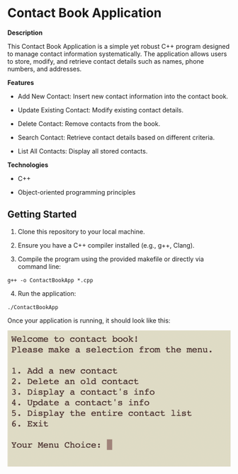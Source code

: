 # Contact Book Application

**Description**

This Contact Book Application is a simple yet robust C++ program designed to manage contact information systematically. The application allows users to store, modify, and retrieve contact details such as names, phone numbers, and addresses.

**Features**

- Add New Contact: Insert new contact information into the contact book.

- Update Existing Contact: Modify existing contact details.

- Delete Contact: Remove contacts from the book.

- Search Contact: Retrieve contact details based on different criteria.

- List All Contacts: Display all stored contacts.
  
**Technologies**

- C++

- Object-oriented programming principles

## Getting Started

1. Clone this repository to your local machine.

2. Ensure you have a C++ compiler installed (e.g., g++, Clang).

3. Compile the program using the provided makefile or directly via command line:

```
g++ -o ContactBookApp *.cpp
```

4. Run the application:

```
./ContactBookApp
```

Once your application is running, it should look like this:

<img src="contackbook.png" title="contackbook running" alt="contackbook running">